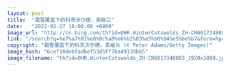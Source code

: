 ```yaml
---
layout: post
title:  "霜雪覆盖下的科茨沃尔德，英格兰"
date:   "2022-02-27 16:00:00 +0800"
image_url: "http://cn.bing.com/th?id=OHR.WinterCotswolds_ZH-CN6017348883_1920x1080.jpg&rf=LaDigue_1920x1080.jpg&pid=hp"
link: "/search?q=%e7%a7%91%e8%8c%a8%e6%b2%83%e5%b0%94%e5%be%b7&form=hpcapt&mkt=zh-cn"
copyright: "霜雪覆盖下的科茨沃尔德，英格兰 (© Peter Adams/Getty Images)"
image_hash: "6cef10debfadbef53d5ff7ba49138bb5"
image_filename: "th?id=OHR.WinterCotswolds_ZH-CN6017348883_1920x1080.jpg&rf=LaDigue_1920x1080.jpg&pid=hp"
---
```

